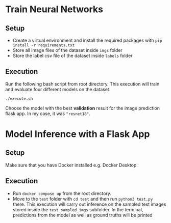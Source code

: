 
# Train Neural Networks
## Setup
- Create a virtual environment and install the required packages with `pip install -r requirements.txt`
- Store all image files of the dataset inside `imgs` folder
- Store the label csv file of the dataset inside `labels` folder
## Execution
Run the following bash script from root directory. This execution will train and evaluate four different models on the dataset.

`
./execute.sh 
`

Choose the model with the best **validation** result for the image prediction flask app. In my case, it was `"resnet18"`.


# Model Inference with a Flask App
## Setup
Make sure that you have Docker installed e.g. Docker Desktop.
## Execution
- Run `docker compose up` from the root directory.
- Move to the `test` folder with `cd test` and then run `python3 test.py` there. This execution will carry out inference on the sampled test images stored inside the `test_sampled_imgs` subfolder. In the terminal, predictions from the model as well as ground truths will be printed

